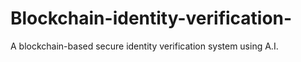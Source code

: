 # Blockchain-identity-verification-
A blockchain-based secure identity verification system using A.I.
